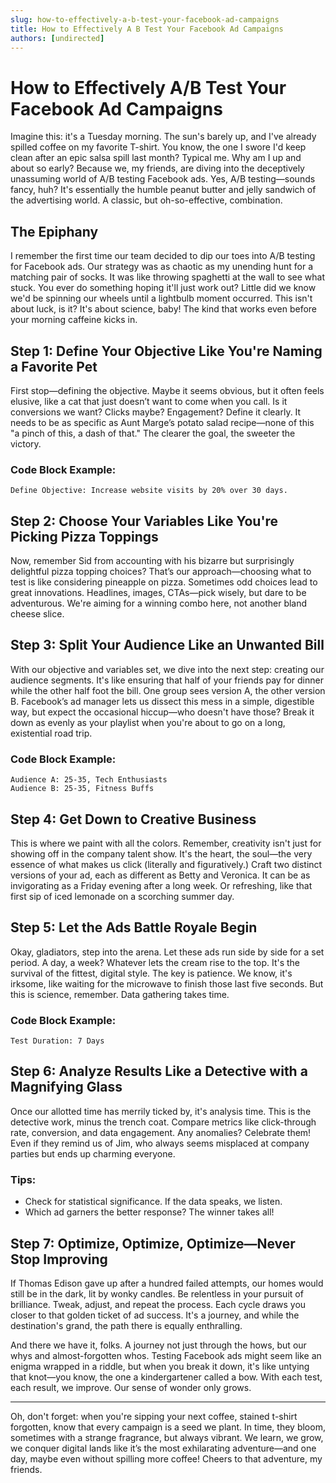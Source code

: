 ```yaml
---
slug: how-to-effectively-a-b-test-your-facebook-ad-campaigns
title: How to Effectively A B Test Your Facebook Ad Campaigns
authors: [undirected]
---
```



# How to Effectively A/B Test Your Facebook Ad Campaigns

Imagine this: it's a Tuesday morning. The sun's barely up, and I've already spilled coffee on my favorite T-shirt. You know, the one I swore I'd keep clean after an epic salsa spill last month? Typical me. Why am I up and about so early? Because we, my friends, are diving into the deceptively unassuming world of A/B testing Facebook ads. Yes, A/B testing—sounds fancy, huh? It's essentially the humble peanut butter and jelly sandwich of the advertising world. A classic, but oh-so-effective, combination.

## The Epiphany

I remember the first time our team decided to dip our toes into A/B testing for Facebook ads. Our strategy was as chaotic as my unending hunt for a matching pair of socks. It was like throwing spaghetti at the wall to see what stuck. You ever do something hoping it'll just work out? Little did we know we'd be spinning our wheels until a lightbulb moment occurred. This isn't about luck, is it? It's about science, baby! The kind that works even before your morning caffeine kicks in.

## Step 1: Define Your Objective Like You're Naming a Favorite Pet

First stop—defining the objective. Maybe it seems obvious, but it often feels elusive, like a cat that just doesn’t want to come when you call. Is it conversions we want? Clicks maybe? Engagement? Define it clearly. It needs to be as specific as Aunt Marge’s potato salad recipe—none of this "a pinch of this, a dash of that." The clearer the goal, the sweeter the victory.

### Code Block Example:

```plaintext
Define Objective: Increase website visits by 20% over 30 days.
```

## Step 2: Choose Your Variables Like You're Picking Pizza Toppings

Now, remember Sid from accounting with his bizarre but surprisingly delightful pizza topping choices? That’s our approach—choosing what to test is like considering pineapple on pizza. Sometimes odd choices lead to great innovations. Headlines, images, CTAs—pick wisely, but dare to be adventurous. We're aiming for a winning combo here, not another bland cheese slice.

## Step 3: Split Your Audience Like an Unwanted Bill

With our objective and variables set, we dive into the next step: creating our audience segments. It's like ensuring that half of your friends pay for dinner while the other half foot the bill. One group sees version A, the other version B. Facebook’s ad manager lets us dissect this mess in a simple, digestible way, but expect the occasional hiccup—who doesn't have those? Break it down as evenly as your playlist when you're about to go on a long, existential road trip.

### Code Block Example:

```plaintext
Audience A: 25-35, Tech Enthusiasts
Audience B: 25-35, Fitness Buffs
```

## Step 4: Get Down to Creative Business

This is where we paint with all the colors. Remember, creativity isn't just for showing off in the company talent show. It's the heart, the soul—the very essence of what makes us click (literally and figuratively.) Craft two distinct versions of your ad, each as different as Betty and Veronica. It can be as invigorating as a Friday evening after a long week. Or refreshing, like that first sip of iced lemonade on a scorching summer day. 

## Step 5: Let the Ads Battle Royale Begin

Okay, gladiators, step into the arena. Let these ads run side by side for a set period. A day, a week? Whatever lets the cream rise to the top. It's the survival of the fittest, digital style. The key is patience. We know, it's irksome, like waiting for the microwave to finish those last five seconds. But this is science, remember. Data gathering takes time.

### Code Block Example:

```plaintext
Test Duration: 7 Days
```

## Step 6: Analyze Results Like a Detective with a Magnifying Glass

Once our allotted time has merrily ticked by, it's analysis time. This is the detective work, minus the trench coat. Compare metrics like click-through rate, conversion, and data engagement. Any anomalies? Celebrate them! Even if they remind us of Jim, who always seems misplaced at company parties but ends up charming everyone.

### Tips:

- Check for statistical significance. If the data speaks, we listen.
- Which ad garners the better response? The winner takes all!

## Step 7: Optimize, Optimize, Optimize—Never Stop Improving

If Thomas Edison gave up after a hundred failed attempts, our homes would still be in the dark, lit by wonky candles. Be relentless in your pursuit of brilliance. Tweak, adjust, and repeat the process. Each cycle draws you closer to that golden ticket of ad success. It's a journey, and while the destination's grand, the path there is equally enthralling.

And there we have it, folks. A journey not just through the hows, but our whys and almost-forgotten whos. Testing Facebook ads might seem like an enigma wrapped in a riddle, but when you break it down, it's like untying that knot—you know, the one a kindergartener called a bow. With each test, each result, we improve. Our sense of wonder only grows.

---

Oh, don't forget: when you're sipping your next coffee, stained t-shirt forgotten, know that every campaign is a seed we plant. In time, they bloom, sometimes with a strange fragrance, but always vibrant. We learn, we grow, we conquer digital lands like it’s the most exhilarating adventure—and one day, maybe even without spilling more coffee! Cheers to that adventure, my friends.